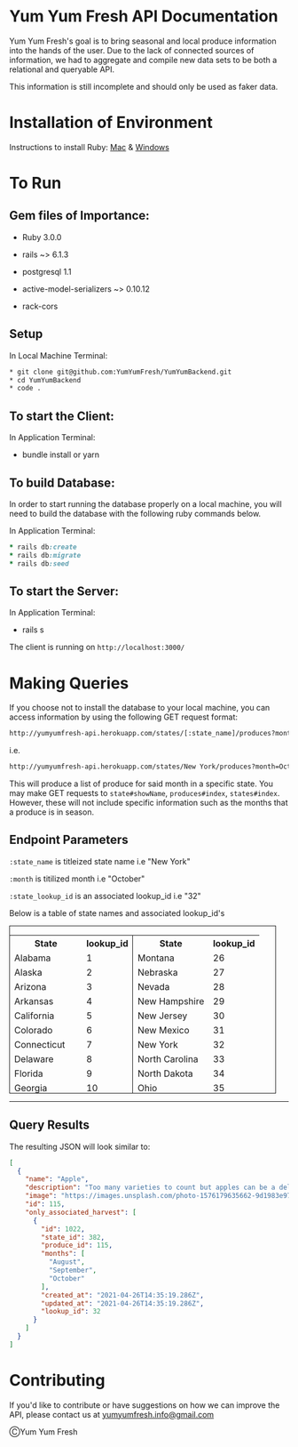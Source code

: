# Yum Yum Fresh API Documentation

Yum Yum Fresh's goal is to bring seasonal and local produce information into the hands of the user. Due to the lack of connected sources of information, we had to aggregate and compile new data sets to be both a relational and queryable API. 

This information is still incomplete and should only be used as faker data.

# Installation of Environment
Instructions to install Ruby:
[Mac](https://stackify.com/install-ruby-on-your-mac-everything-you-need-to-get-going/) &
[Windows](https://phoenixnap.com/kb/install-ruby-on-windows-10)

# To Run
## Gem files of Importance:

* Ruby 3.0.0

* rails ~> 6.1.3

* postgresql 1.1

* active-model-serializers ~> 0.10.12

* rack-cors

## Setup

In Local Machine Terminal:
```bash
* git clone git@github.com:YumYumFresh/YumYumBackend.git
* cd YumYumBackend
* code .
```

## To start the Client:

In Application Terminal:
* bundle install or yarn

## To build Database:

In order to start running the database properly on a local machine, you will need to build the database with the following ruby commands below. 

In Application Terminal:
```ruby
* rails db:create
* rails db:migrate
* rails db:seed
```

## To start the Server:

In Application Terminal:
* rails s

The client is running on `http://localhost:3000/`

# Making Queries

If you choose not to install the database to your local machine, you can access information by using the following GET request format:

```html
http://yumyumfresh-api.herokuapp.com/states/[:state_name]/produces?month=[:month]&lookup_id=[:state_lookup_id]
```

i.e.
```html
http://yumyumfresh-api.herokuapp.com/states/New York/produces?month=October&lookup_id=32
```

This will produce a list of produce for said month in a specific state. You may make GET requests to `state#showName`, `produces#index`, `states#index`. However, these will not include specific information such as the months that a produce is in season.

## Endpoint Parameters ## 
`:state_name` is titleized state name i.e "New York"

`:month` is titilized month i.e "October"

`:state_lookup_id` is an associated lookup_id i.e "32"

Below is a table of state names and associated lookup_id's

<body>
<div class="states" style="height:300px; border: 1.5px solid; width:95%;overflow-y: scroll !important;">

<table style="width: 100%;">
    <tr> 
       <th>State</th> 
       <th>lookup_id</th>
       <th class="right" style="border-left: 1px solid;">State</th> 
       <th>lookup_id</th>
    </tr>
    <tr> 
       <td>Alabama</td> 
       <td>1</td>
       <td class="right" style="border-left: 1px solid;">Montana</td> 
       <td>26</td>
    </tr> 
    <tr> 
       <td>Alaska</td> 
       <td>2</td>
       <td class="right" style="border-left: 1px solid;">Nebraska</td> 
       <td>27</td>
    </tr> 
    <tr> 
       <td>Arizona</td> 
       <td>3</td>
       <td class="right" style="border-left: 1px solid;">Nevada</td> 
       <td>28</td>
    </tr> 
    <tr> 
       <td>Arkansas</td> 
       <td>4</td>
       <td class="right" style="border-left: 1px solid;">New Hampshire</td> 
       <td>29</td>
    </tr> 
    <tr> 
       <td>California</td> 
       <td>5</td>
       <td class="right" style="border-left: 1px solid;">New Jersey</td> 
       <td>30</td>
    </tr>  
    <tr> 
       <td>Colorado</td> 
       <td>6</td>
       <td class="right" style="border-left: 1px solid;">New Mexico</td>
       <td>31</td>
    </tr> 
    <tr> 
       <td>Connecticut</td> 
       <td>7</td>
       <td class="right" style="border-left: 1px solid;">New York</td>
       <td>32</td>
    </tr> 
    <tr> 
       <td>Delaware</td> 
       <td>8</td>
       <td class="right" style="border-left: 1px solid;">North Carolina</td>
       <td>33</td>
    </tr> 
    <tr> 
       <td>Florida</td> 
       <td>9</td>
       <td class="right" style="border-left: 1px solid;">North Dakota</td>
       <td>34</td>
    </tr> 
    <tr> 
       <td>Georgia</td> 
       <td>10</td>
       <td class="right" style="border-left: 1px solid;">Ohio</td>
       <td>35</td>
    </tr>
    <tr> 
       <td>Hawaii</td> 
       <td>11</td>
       <td class="right" style="border-left: 1px solid;">Oklahoma</td>
       <td>36</td>
    </tr>
    <tr> 
       <td>Idaho</td> 
       <td>12</td>
       <td class="right" style="border-left: 1px solid;">Oregon</td>
       <td>37</td>
    </tr>
    <tr> 
       <td>Illinois</td> 
       <td>13</td>
       <td class="right" style="border-left: 1px solid;">Pennsylvania</td>
       <td>38</td>
    </tr>    
    <tr> 
       <td>Indiana</td> 
       <td>14</td>
       <td class="right" style="border-left: 1px solid;">Rhode Island</td>
       <td>39</td>
    </tr>
    <tr> 
       <td>Iowa</td> 
       <td>15</td>
       <td class="right" style="border-left: 1px solid;">South Carolina</td>
       <td>40</td>
    </tr>
    <tr> 
       <td>Kansas</td> 
       <td>16</td>
       <td class="right" style="border-left: 1px solid;">South Dakota</td>
       <td>41</td>
    </tr>
    <tr> 
       <td>Kentucky</td> 
       <td>17</td>
       <td class="right" style="border-left: 1px solid;">Tennessee</td>
       <td>42</td>
    </tr>
    <tr> 
       <td>Louisiana</td> 
       <td>18</td>
       <td class="right" style="border-left: 1px solid;">Texas</td>
       <td>43</td>
    </tr>
    <tr> 
       <td>Maine</td> 
       <td>19</td>
       <td class="right" style="border-left: 1px solid;">Utah</td>
       <td>44</td>
    </tr>
    <tr> 
       <td>Maryland</td> 
       <td>20</td>
       <td class="right" style="border-left: 1px solid;">Vermont</td>
       <td>45</td>
    </tr>
    <tr> 
       <td>Massachusetts</td> 
       <td>21</td>
       <td class="right" style="border-left: 1px solid;">Virginia</td>
       <td>46</td>
    </tr>
    <tr> 
       <td>Michigan</td> 
       <td>22</td>
       <td class="right" style="border-left: 1px solid;">Washington</td>
       <td>47</td>
    </tr>
    <tr> 
       <td>Minnesota</td> 
       <td>23</td>
       <td class="right" style="border-left: 1px solid;">West Virginia</td>
       <td>48</td>
    </tr>
    <tr> 
       <td>Mississippi</td> 
       <td>24</td>
       <td class="right" style="border-left: 1px solid;">Wisconsin</td>
       <td>49</td>
    </tr>
    <tr> 
       <td>Missouri</td> 
       <td>25</td>
       <td class="right" style="border-left: 1px solid;">Wyoming</td>
       <td>50</td>
    </tr>      

</table>

</div>
</body>

-------


## Query Results
The resulting JSON will look similar to:
```json
[
  {
    "name": "Apple",
    "description": "Too many varieties to count but apples can be a delicious addition to a baking dish, fermented for cider or munched on as a healthy delicious hand snack.  If you’re planning on storing the apples, they should be picked when mature, yet hard, with a mature skin color but a hard flesh. Gently remove the apples from the tree, keeping the stem intact. Sort through the apple harvest and remove any apples that have insect erosion or signs of disease.  Read more at Gardening Know How: Tips For Harvesting Apples And Post Harvest Apple Storing https://www.gardeningknowhow.com/edible/fruits/apples/harvesting-and-storing-apples.htm",
    "image": "https://images.unsplash.com/photo-1576179635662-9d1983e97e1e?ixid=MnwxMjA3fDB8MHxwaG90by1wYWdlfHx8fGVufDB8fHx8&ixlib=rb-1.2.1&auto=format&fit=crop&w=1868&q=80",
    "id": 115,
    "only_associated_harvest": [
      {
        "id": 1022,
        "state_id": 382,
        "produce_id": 115,
        "months": [
          "August",
          "September",
          "October"
        ],
        "created_at": "2021-04-26T14:35:19.286Z",
        "updated_at": "2021-04-26T14:35:19.286Z",
        "lookup_id": 32
      }
    ]
  }
]
```


# Contributing
If you'd like to contribute or have suggestions on how we can improve the API, please contact us at yumyumfresh.info@gmail.com 


ⒸYum Yum Fresh